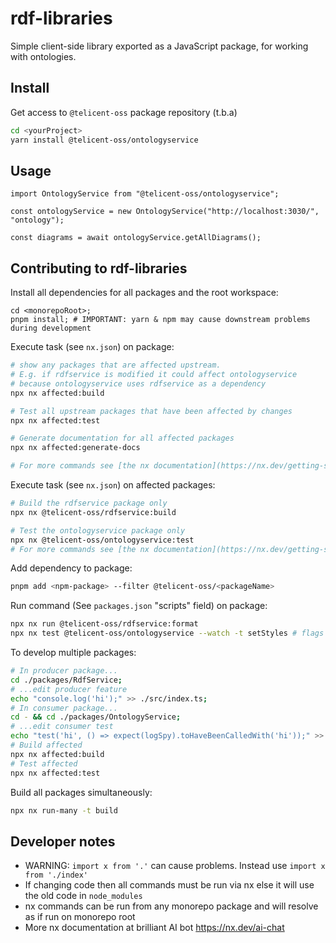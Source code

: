 # rdf-libraries

Simple client-side library exported as a JavaScript package, for working with ontologies.

## Install

Get access to `@telicent-oss` package repository (t.b.a)
```sh
cd <yourProject>
yarn install @telicent-oss/ontologyservice
```

## Usage

```tsx
import OntologyService from "@telicent-oss/ontologyservice";

const ontologyService = new OntologyService("http://localhost:3030/", "ontology");

const diagrams = await ontologyService.getAllDiagrams();
```

## Contributing to rdf-libraries

Install all dependencies for all packages and the root workspace:
```
cd <monorepoRoot>;
pnpm install; # IMPORTANT: yarn & npm may cause downstream problems during development
```
Execute task (see `nx.json`) on package:

```sh
# show any packages that are affected upstream.
# E.g. if rdfservice is modified it could affect ontologyservice
# because ontologyservice uses rdfservice as a dependency
npx nx affected:build 

# Test all upstream packages that have been affected by changes
npx nx affected:test

# Generate documentation for all affected packages
npx nx affected:generate-docs

# For more commands see [the nx documentation](https://nx.dev/getting-started/intro)
```

Execute task (see `nx.json`) on affected packages:
```sh
# Build the rdfservice package only
npx nx @telicent-oss/rdfservice:build

# Test the ontologyservice package only
npx nx @telicent-oss/ontologyservice:test
# For more commands see [the nx documentation](https://nx.dev/getting-started/intro)
```

Add dependency to package: 
```sh
pnpm add <npm-package> --filter @telicent-oss/<packageName>
```

Run command (See `packages.json` "scripts" field) on package: 
```sh
npx nx run @telicent-oss/rdfservice:format
npx nx test @telicent-oss/ontologyservice --watch -t setStyles # flags work
```

To develop multiple packages:
```sh
# In producer package...
cd ./packages/RdfService;
# ...edit producer feature
echo "console.log('hi');" >> ./src/index.ts;
# In consumer package...
cd - && cd ./packages/OntologyService;
# ...edit consumer test
echo "test('hi', () => expect(logSpy).toHaveBeenCalledWith('hi'));" >> ./src/index.test.ts; 
# Build affected
npx nx affected:build 
# Test affected
npx nx affected:test 
```
Build all packages simultaneously:
```sh
npx nx run-many -t build
```

## Developer notes

- WARNING: `import x from '.'` can cause problems. Instead use `import x from './index'`
- If changing code then all commands must be run via nx else it will use the old code in `node_modules`
- nx commands can be run from any monorepo package and will resolve as if run on monorepo root
- More nx documentation at brilliant AI bot https://nx.dev/ai-chat
